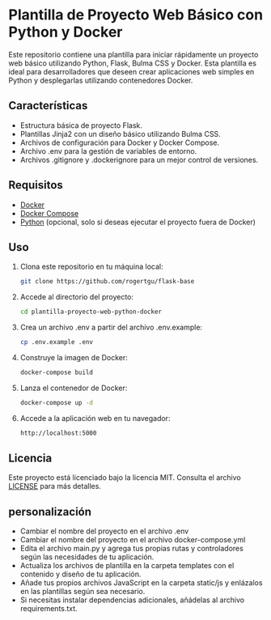 # Plantilla de Proyecto Web Básico con Python y Docker

Este repositorio contiene una plantilla para iniciar rápidamente un proyecto web básico utilizando Python, Flask, Bulma CSS y Docker. Esta plantilla es ideal para desarrolladores que deseen crear aplicaciones web simples en Python y desplegarlas utilizando contenedores Docker.

## Características

- Estructura básica de proyecto Flask.
- Plantillas Jinja2 con un diseño básico utilizando Bulma CSS.
- Archivos de configuración para Docker y Docker Compose.
- Archivo .env para la gestión de variables de entorno.
- Archivos .gitignore y .dockerignore para un mejor control de versiones.

## Requisitos

- [Docker](https://www.docker.com/get-started)
- [Docker Compose](https://docs.docker.com/compose/install/)
- [Python](https://www.python.org/downloads/) (opcional, solo si deseas ejecutar el proyecto fuera de Docker)

## Uso

1. Clona este repositorio en tu máquina local:
    
    ```bash
    git clone https://github.com/rogertgu/flask-base
    ```

2. Accede al directorio del proyecto:

    ```bash
    cd plantilla-proyecto-web-python-docker
    ```

3. Crea un archivo .env a partir del archivo .env.example:

    ```bash
    cp .env.example .env
    ```

4. Construye la imagen de Docker:

    ```bash
    docker-compose build
    ```

5. Lanza el contenedor de Docker:

    ```bash
    docker-compose up -d
    ```

6. Accede a la aplicación web en tu navegador:

    ```bash
    http://localhost:5000
    ```

## Licencia

Este proyecto está licenciado bajo la licencia MIT. Consulta el archivo [LICENSE](LICENSE) para más detalles.

## personalización

- Cambiar el nombre del proyecto en el archivo .env
- Cambiar el nombre del proyecto en el archivo docker-compose.yml
- Edita el archivo main.py y agrega tus propias rutas y controladores según las necesidades de tu aplicación.
- Actualiza los archivos de plantilla en la carpeta templates con el contenido y diseño de tu aplicación.
- Añade tus propios archivos JavaScript en la carpeta static/js y enlázalos en las plantillas según sea necesario.
- Si necesitas instalar dependencias adicionales, añádelas al archivo requirements.txt.
